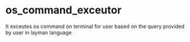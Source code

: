# os_command_exceutor
It exceutes os command on terminal for user based on the query provided by user in layman language
